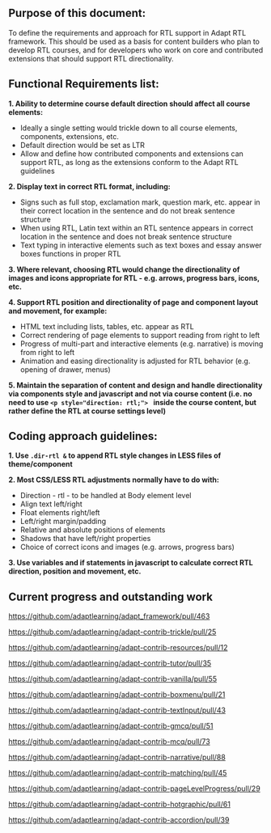 ## Purpose of this document:
To define the requirements and approach for RTL support in Adapt RTL framework. This should be used as a basis for content builders who plan to develop RTL courses, and for developers who work on core and contributed extensions that should support RTL directionality.

## Functional Requirements list:
**1. Ability to determine course default direction should affect all course elements:**
* Ideally a single setting would trickle down to all course elements, components, extensions, etc.
* Default direction would be set as LTR
* Allow and define how contributed components and extensions can support RTL, as long as the extensions conform to the Adapt RTL guidelines

**2. Display text in correct RTL format, including:**
* Signs such as full stop, exclamation mark, question mark, etc. appear in their correct location in the sentence and do not break sentence structure
* When using RTL, Latin text within an RTL sentence appears in correct location in the sentence and does not break sentence structure
* Text typing in interactive elements such as text boxes and essay answer boxes functions in proper RTL 

**3. Where relevant, choosing RTL would change the directionality of images and icons appropriate for RTL - e.g. arrows, progress bars, icons, etc.**

**4. Support RTL position and directionality of page and component layout and movement, for example:**
* HTML text including lists, tables, etc. appear as RTL
* Correct rendering of page elements to support reading from right to left
* Progress of multi-part and interactive elements (e.g. narrative) is moving from right to left
* Animation and easing directionality is adjusted for RTL behavior (e.g. opening of drawer, menus)

**5. Maintain the separation of content and design and handle directionality via components style and javascript and not via course content (i.e. no need to use 
`<p style="direction: rtl;"> `
inside the course content, but rather define the RTL at course settings level)**

## Coding approach guidelines:
**1. Use `.dir-rtl &` to append RTL style changes in LESS files of theme/component**

**2. Most CSS/LESS RTL adjustments normally have to do with:**
* Direction - rtl - to be handled at Body element level
* Align text left/right
* Float elements right/left
* Left/right margin/padding
* Relative and absolute positions of elements
* Shadows that have left/right properties
* Choice of correct icons and images (e.g. arrows, progress bars)

**3. Use variables and if statements in javascript to calculate correct RTL direction, position and movement, etc.**

## Current progress and outstanding work

https://github.com/adaptlearning/adapt_framework/pull/463

https://github.com/adaptlearning/adapt-contrib-trickle/pull/25

https://github.com/adaptlearning/adapt-contrib-resources/pull/12

https://github.com/adaptlearning/adapt-contrib-tutor/pull/35

https://github.com/adaptlearning/adapt-contrib-vanilla/pull/55

https://github.com/adaptlearning/adapt-contrib-boxmenu/pull/21

https://github.com/adaptlearning/adapt-contrib-textInput/pull/43

https://github.com/adaptlearning/adapt-contrib-gmcq/pull/51

https://github.com/adaptlearning/adapt-contrib-mcq/pull/73

https://github.com/adaptlearning/adapt-contrib-narrative/pull/88

https://github.com/adaptlearning/adapt-contrib-matching/pull/45

https://github.com/adaptlearning/adapt-contrib-pageLevelProgress/pull/29

https://github.com/adaptlearning/adapt-contrib-hotgraphic/pull/61

https://github.com/adaptlearning/adapt-contrib-accordion/pull/39